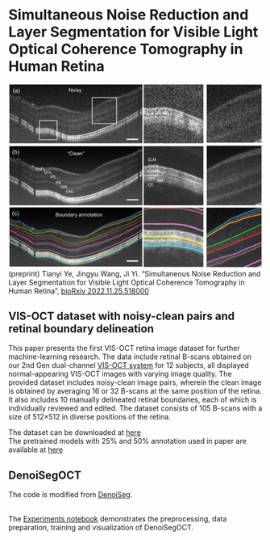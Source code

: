 # Simultaneous Noise Reduction and Layer Segmentation for Visible Light Optical Coherence Tomography in Human Retina
![Teaser: DenoiSeg](figs/dataset_1.png)
(preprint) Tianyi Ye, Jingyu Wang, Ji Yi. “Simultaneous Noise Reduction and Layer Segmentation for Visible Light
Optical Coherence Tomography in Human Retina”, [bioRxiv 2022.11.25.518000](https://www.biorxiv.org/content/10.1101/2022.11.25.518000v1)

## VIS-OCT dataset with noisy-clean pairs and retinal boundary delineation

This paper presents the first VIS-OCT retina image dataset for further machine-learning research. The data include retinal B-scans obtained on our 2nd Gen dual-channel [VIS-OCT system](https://www.biorxiv.org/content/10.1101/2022.10.05.511048v1) for 12 subjects, all displayed normal-appearing VIS-OCT images with varying image quality. The provided dataset includes noisy-clean image pairs, wherein the clean image is obtained by averaging 16 or 32 B-scans at the same position of the retina. It also includes 10 manually delineated retinal boundaries, each of which is individually reviewed and edited. The dataset consists of 105 B-scans with a size of 512×512 in diverse positions of the retina.

The dataset can be downloaded at [here](https://drive.google.com/drive/folders/1y3SSFjytEWdNSaGI7udKQo2Q-tcsFHBm?usp=share_link)
<br/>The pretrained models with 25% and 50% annotation used in paper are available at [here](https://drive.google.com/drive/folders/18nZEOx4yq5V9Kuk9JZTolLQriQfwULVn?usp=sharing)

## DenoiSegOCT
The code is modified from [DenoiSeg](https://arxiv.org/abs/2005.02987).  

<br/>The [Experiments notebook](https://github.com/TianyiYe98/DenoisegOCT/blob/main/Experiments.ipynb) demonstrates the preprocessing, data preparation, training and visualization of DenoiSegOCT. 

